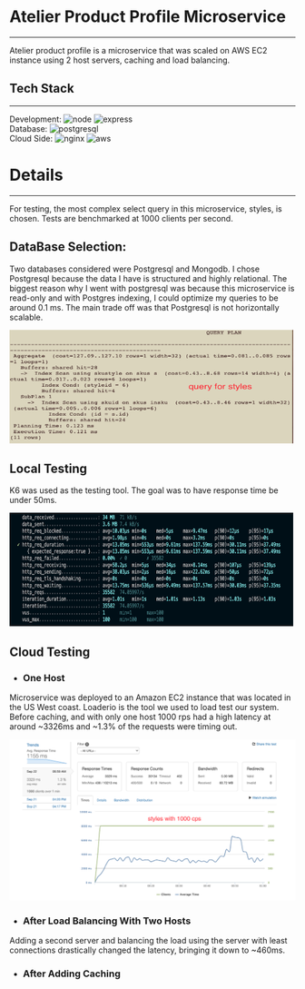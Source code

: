  # Atelier Product Profile Microservice
---
 Atelier product profile is a microservice that was scaled on AWS EC2 instance using 2 host servers, caching and load balancing.

 ## Tech Stack
 ---
Development: ![node](https://img.shields.io/badge/Node.js-43853D?style=for-the-badge&logo=node.js&logoColor=white) ![express](https://img.shields.io/badge/Express.js-404D59?style=for-the-badge)\
Database: ![postgresql](https://img.shields.io/badge/PostgreSQL-316192?style=for-the-badge&logo=postgresql&logoColor=white)\
Cloud Side: ![nginx](https://img.shields.io/badge/nginx-%23009639.svg?style=for-the-badge&logo=nginx&logoColor=white) ![aws](https://img.shields.io/badge/Amazon_AWS-FF9900?style=for-the-badge&logo=amazonaws&logoColor=white)

# Details
---
For testing, the most complex select query in this microservice, styles, is chosen. Tests are benchmarked at 1000 clients per second.

## DataBase Selection:
Two databases considered were Postgresql and Mongodb. I chose Postgresql because the data I have is structured and highly relational. The biggest reason why I went with postgresql was because this microservice is read-only and with Postgres indexing, I could optimize my queries to be around 0.1 ms. The main trade off was that Postgresql is not horizontally scalable.

<img src="screenshots/index-query-plan.png" width="500" height="200">

## Local Testing
K6 was used as the testing tool. The goal was to have response time be under 50ms.

<img src="screenshots/styles-local-load-test-k6.png" width="500" height="200">

## Cloud Testing
- ### One Host
Microservice was deployed to an Amazon EC2 instance that was located in the US West coast.
Loaderio is the tool we used to load test our system. Before caching, and with only one host 1000 rps had a high latency at around ~3326ms and ~1.3% of the requests were timing out.

<img src="screenshots/styles-1000-b4-loadbalance.png">

- ### After Load Balancing With Two Hosts
Adding a second server and balancing the load using the server with least connections drastically changed the latency, bringing it down to ~460ms.

- ### After Adding Caching
